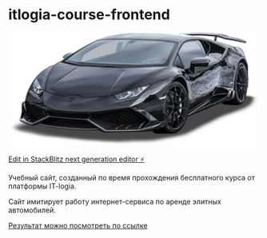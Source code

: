# itlogia-course-frontend
![Машинка для красоты](/images/main-car.png)

[Edit in StackBlitz next generation editor ⚡️](https://stackblitz.com/~/github.com/iZelikov/itlogia-course-frontend)

Учебный сайт, созданный по время прохождения бесплатного курса от платформы IT-logia. 

Сайт имитирует работу интернет-сервиса по аренде элитных автомобилей. 

[Результат можно посмотреть по ссылке](https://izelikov.github.io/cars/)
